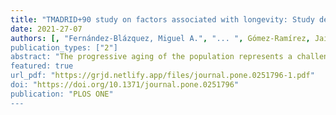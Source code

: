 ```yaml
---
title: "TMADRID+90 study on factors associated with longevity: Study design and preliminary data"
date: 2021-27-07
authors: [, "Fernández-Blázquez, Miguel A.", "... ", Gómez-Ramírez, Jaime"]
publication_types: ["2"]
abstract: "The progressive aging of the population represents a challenge for society. In particular, a strong increase in the number of people over 90 is expected in the next two decades. As this phenomenon will lead to an increase in illness and age-related dependency, the study of long-lived people represents an opportunity to explore which lifestyle factors are associated with healthy aging and which with the emergence of age-related diseases, especially Alzheimer’s type dementia. The project “Factors associated with healthy and pathologically aging in a sample of elderly people over 90 in the city of Madrid” (MADRID+90) brings together a multidisciplinary research team in neurodegenerative diseases that includes experts in epidemiology, neurology, neuropsychology, neuroimaging and computational neuroscience. In the first phase of the project, a stratified random sampling was carried out according to the census of the city of Madrid followed by a survey conducted on 191 people aged 90 and over. This survey gathered information on demographics, clinical data, lifestyles and cognitive status. Here, the main results of that survey are showed. The second phase of the project aims to characterize individual trajectories in the course of either healthy and pathological aging, from a group of 50 subjects over 90 who will undergo a comprehensive clinical examination comprised of neurological and cognitive testing, MRI and EEG. The ultimate goal of the project is to characterize the biophysical and clinical profiles of a population that tends to receive little attention in the literature. A better understanding of the rapidly increasing group of nonagenarians will also help to design new policies that minimize the impact and future social and economic consequences of rapidly aging societies."
featured: true  
url_pdf: "https://grjd.netlify.app/files/journal.pone.0251796-1.pdf"
doi: "https://doi.org/10.1371/journal.pone.0251796"
publication: "PLOS ONE"
---
```

